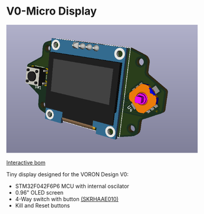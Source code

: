 # V0-Micro Display

![Image no work =(](Images/Front.png?raw=true)

[Interactive bom](http://htmlpreview.github.io/?https://github.com/VoronDesign/Voron-Hardware/blob/V0-Micro/V0_Micro_Display/InteractiveBOM.html)

Tiny display designed for the VORON Design V0:
 - STM32F042F6P6 MCU with internal oscilator
 - 0.96" OLED screen
 - 4-Way switch with button [(SKRHAAE010)](https://lcsc.com/product-detail/Multi-Directional-Switches_ALPS_SKRHAAE010_SKRHAAE010_C202423.html?currency=SEK)
 - Kill and Reset buttons
